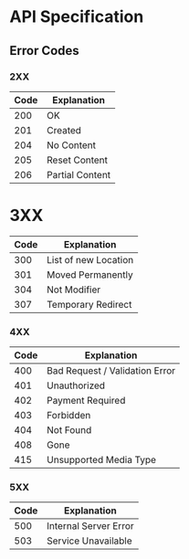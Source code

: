 # API Specification

## Error Codes

### 2XX

| Code        | Explanation                            |
|-------------|----------------------------------------|
| 200         | OK                                     |
| 201         | Created                                |
| 204         | No Content                             |
| 205         | Reset Content                          |
| 206         | Partial Content                        |

# 3XX

| Code        | Explanation                            |
|-------------|----------------------------------------|
| 300         | List of new Location                   |
| 301         | Moved Permanently                      |
| 304         | Not Modifier                           |
| 307         | Temporary Redirect                     |

### 4XX

| Code        | Explanation                            |
|-------------|----------------------------------------|
| 400         | Bad Request / Validation Error         |
| 401         | Unauthorized                           |
| 402         | Payment Required                       |
| 403         | Forbidden                              |
| 404         | Not Found                              |
| 408         | Gone                                   |
| 415         | Unsupported Media Type                 |

### 5XX

| Code        | Explanation                            |
|-------------|----------------------------------------|
| 500         | Internal Server Error                  |
| 503         | Service Unavailable                    |